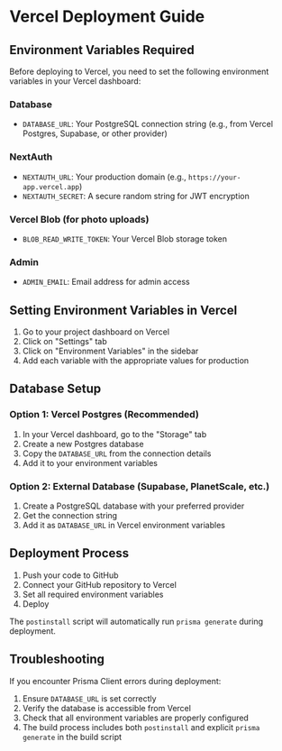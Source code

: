 # Vercel Deployment Guide

## Environment Variables Required

Before deploying to Vercel, you need to set the following environment variables in your Vercel dashboard:

### Database
- `DATABASE_URL`: Your PostgreSQL connection string (e.g., from Vercel Postgres, Supabase, or other provider)

### NextAuth
- `NEXTAUTH_URL`: Your production domain (e.g., `https://your-app.vercel.app`)
- `NEXTAUTH_SECRET`: A secure random string for JWT encryption

### Vercel Blob (for photo uploads)
- `BLOB_READ_WRITE_TOKEN`: Your Vercel Blob storage token

### Admin
- `ADMIN_EMAIL`: Email address for admin access

## Setting Environment Variables in Vercel

1. Go to your project dashboard on Vercel
2. Click on "Settings" tab
3. Click on "Environment Variables" in the sidebar
4. Add each variable with the appropriate values for production

## Database Setup

### Option 1: Vercel Postgres (Recommended)
1. In your Vercel dashboard, go to the "Storage" tab
2. Create a new Postgres database
3. Copy the `DATABASE_URL` from the connection details
4. Add it to your environment variables

### Option 2: External Database (Supabase, PlanetScale, etc.)
1. Create a PostgreSQL database with your preferred provider
2. Get the connection string
3. Add it as `DATABASE_URL` in Vercel environment variables

## Deployment Process

1. Push your code to GitHub
2. Connect your GitHub repository to Vercel
3. Set all required environment variables
4. Deploy

The `postinstall` script will automatically run `prisma generate` during deployment.

## Troubleshooting

If you encounter Prisma Client errors during deployment:
1. Ensure `DATABASE_URL` is set correctly
2. Verify the database is accessible from Vercel
3. Check that all environment variables are properly configured
4. The build process includes both `postinstall` and explicit `prisma generate` in the build script
